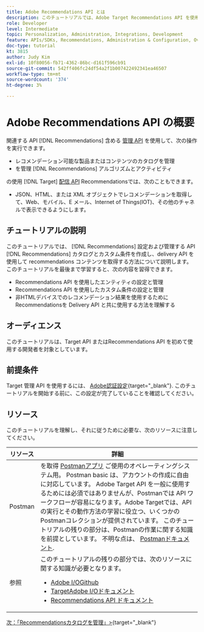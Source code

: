```yaml
---
title: Adobe Recommendations API とは
description: このチュートリアルでは、Adobe Target Recommendations API を使用してRecommendationsカタログとカスタム条件の設定と管理を行い、Delivery API を使用してレコメンデーションコンテンツを取得する実践を、開発者に対して順を追って説明します。
role: Developer
level: Intermediate
topic: Personalization, Administration, Integrations, Development
feature: APIs/SDKs, Recommendations, Administration & Configuration, Overview
doc-type: tutorial
kt: 3815
author: Judy Kim
exl-id: 10f80056-fb71-4362-86bc-d161f596cb91
source-git-commit: 542ff406fc24df54a2f1b007422492341ea46507
workflow-type: tm+mt
source-wordcount: '374'
ht-degree: 3%

---
```


# Adobe Recommendations API の概要

関連する API [!DNL Recommendations] 含める [管理 API](https://experienceleague.adobe.com/docs/target/using/apis/api-overview.html?lang=en) を使用して、次の操作を実行できます。

* レコメンデーション可能な製品またはコンテンツのカタログを管理
* を管理 [!DNL Recommendations] アルゴリズムとアクティビティ

の使用 [!DNL Target] [配信 API](https://experienceleague.adobe.com/docs/target/using/apis/api-overview.html?lang=en) Recommendationsでは、次のこともできます。

* JSON、HTML、または XML オブジェクトでレコメンデーションを取得して、Web、モバイル、E メール、Internet of Things(IOT)、その他のチャネルで表示できるようにします。

## チュートリアルの説明

このチュートリアルでは、 [!DNL Recommendations] 設定および管理する API [!DNL Recommendations] カタログとカスタム条件を作成し、delivery API を使用して recommendations コンテンツを取得する方法について説明します。 このチュートリアルを最後まで学習すると、次の内容を習得できます。

* Recommendations API を使用したエンティティの設定と管理
* Recommendations API を使用したカスタム条件の設定と管理
* 非HTMLデバイスでのレコメンデーション結果を使用するためにRecommendationsを Delivery API と共に使用する方法を理解する

## オーディエンス

このチュートリアルは、Target API またはRecommendations API を初めて使用する開発者を対象としています。

## 前提条件

Target 管理 API を使用するには、 [Adobe認証設定](https://experienceleague.adobe.com/docs/target-dev/developer/api/configure-authentication.html){target="_blank"}. このチュートリアルを開始する前に、この設定が完了していることを確認してください。

## リソース

このチュートリアルを理解し、それに従うために必要な、次のリソースに注意してください。

| リソース | 詳細 |
| --- | --- |
| Postman | を取得 [Postmanアプリ](https://www.postman.com/downloads/) ご使用のオペレーティングシステム用。 Postman basic は、アカウントの作成に自由に対応しています。 Adobe Target API を一般に使用するためには必須ではありませんが、Postmanでは API ワークフローが容易になります。Adobe Targetでは、API の実行とその動作方法の学習に役立つ、いくつかのPostmanコレクションが提供されています。 このチュートリアルの残りの部分は、Postmanの作業に関する知識を前提としています。 不明な点は、 [Postmanドキュメント](https://learning.getpostman.com/). |
| 参照 | このチュートリアルの残りの部分では、次のリソースに関する知識が必要となります。<UL><li>[Adobe I/OGithub](https://github.com/adobeio)</li><li>[TargetAdobe I/Oドキュメント](https://developers.adobetarget.com/api/#introduction)</li><li>[Recommendations API ドキュメント](https://developers.adobetarget.com/api/recommendations/)</li></ul> |

[次：「Recommendationsカタログを管理」>](https://experienceleague.adobe.com/docs/target-dev/developer/api/recommendations-api/manage-catalog.html){target="_blank"}
